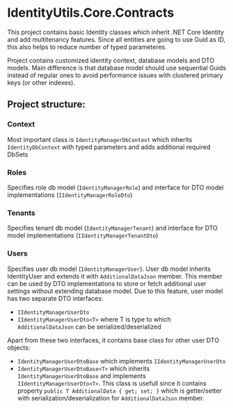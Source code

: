 # IdentityUtils.Core.Contracts

This project contains basic Identity classes which inherit .NET Core Identity and add multitenancy features. Since all entities are going to use Guid as ID, this also helps to reduce number of typed parameteres.

Project contains customized identity context, database models and DTO models. Main difference is that database model should use sequential Guids instead of regular ones to avoid performance issues with clustered primary keys (or other indexes).

## Project structure:
### Context 
Most important class is `IdentityManagerDbContext` which inherits `IdentityDbContext` with typed parameters and adds additional required DbSets

### Roles 
Specifies role db model (`IdentityManagerRole`) and interface for DTO model implementations (`IIdentityManagerRoleDto`)

### Tenants 
Specifies tenant db model (`IdentityManagerTenant`) and interface for DTO model implementations (`IIdentityManagerTenantDto`)

### Users 

Specifies user db model (`IdentityManagerUser`). User db model inherits IdentityUser and extends it with `AdditionalDataJson` member. This member can be used by DTO implementations to store or fetch additional user settings without extending database model. 
Due to this feature, user model has two separate DTO interfaces:
  + `IIdentityManagerUserDto`
  + `IIdentityManagerUserDto<T>` where T is type to which `AdditionalDataJson` can be serialized/deserialized

Apart from these two interfaces, it contains base class for other user DTO objects:
   + `IdentityManagerUserDtoBase` which implements `IIdentityManagerUserDto`
   + `IdentityManagerUserDtoBase<T>` which inherits `IdentityManagerUserDtoBase` and implements `IIdentityManagerUserDto<T>`. This class is usefull since it contains property `public T AdditionalData { get; set; }` which is getter/setter with serialization/deserialization for `AdditionalDataJson` member.